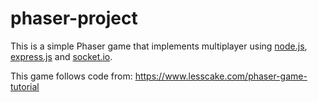 # phaser-project

This is a simple Phaser game that implements multiplayer using [node.js](https://nodejs.org/), [express.js](https://expressjs.com/) and [socket.io](https://socket.io/).

This game follows code from:
https://www.lesscake.com/phaser-game-tutorial

